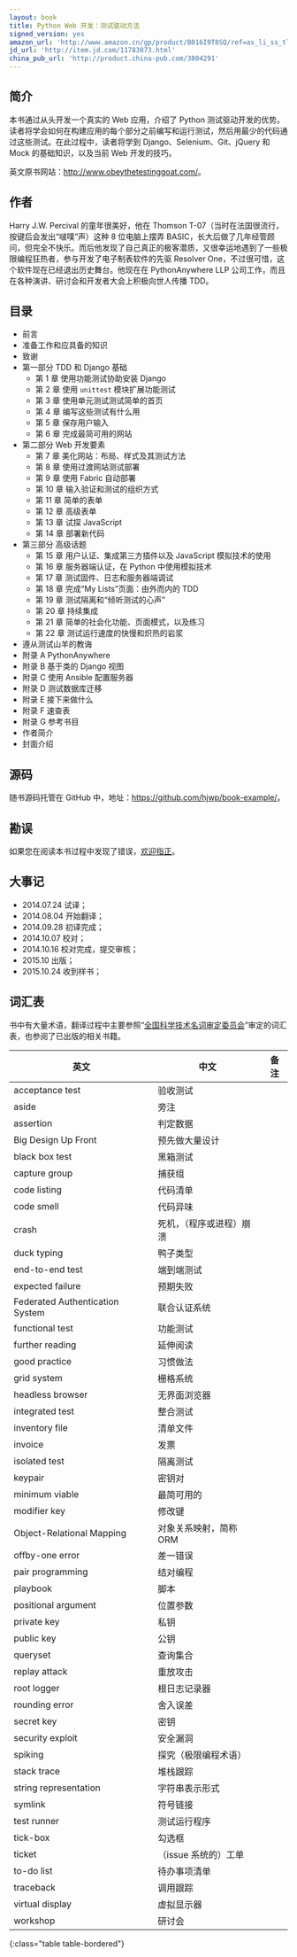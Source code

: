 ```yaml
---
layout: book
title: Python Web 开发：测试驱动方法
signed_version: yes
amazon_url: 'http://www.amazon.cn/gp/product/B016I9T8SQ/ref=as_li_ss_tl?ie=UTF8&camp=536&creative=3132&creativeASIN=B016I9T8SQ&linkCode=as2&tag=aboutac-23'
jd_url: 'http://item.jd.com/11783873.html'
china_pub_url: 'http://product.china-pub.com/3804291'
---
```


## 简介

本书通过从头开发一个真实的 Web 应用，介绍了 Python 测试驱动开发的优势。读者将学会如何在构建应用的每个部分之前编写和运行测试，然后用最少的代码通过这些测试。在此过程中，读者将学到 Django、Selenium、Git、jQuery 和 Mock 的基础知识，以及当前 Web 开发的技巧。

英文原书网站：<http://www.obeythetestinggoat.com/>。

## 作者

Harry J.W. Percival 的童年很美好，他在 Thomson T-07（当时在法国很流行，按键后会发出“啵噗”声）这种 8 位电脑上摆弄 BASIC，长大后做了几年经管顾问，但完全不快乐。而后他发现了自己真正的极客潜质，又很幸运地遇到了一些极限编程狂热者，参与开发了电子制表软件的先驱 Resolver One，不过很可惜，这个软件现在已经退出历史舞台。他现在在 PythonAnywhere LLP 公司工作，而且在各种演讲、研讨会和开发者大会上积极向世人传播 TDD。

## 目录

- 前言
- 准备工作和应具备的知识
- 致谢
- 第一部分 TDD 和 Django 基础
    - 第 1 章 使用功能测试协助安装 Django
    - 第 2 章 使用 `unittest` 模块扩展功能测试
    - 第 3 章 使用单元测试测试简单的首页
    - 第 4 章 编写这些测试有什么用
    - 第 5 章 保存用户输入
    - 第 6 章 完成最简可用的网站
- 第二部分 Web 开发要素
    - 第 7 章 美化网站：布局、样式及其测试方法
    - 第 8 章 使用过渡网站测试部署
    - 第 9 章 使用 Fabric 自动部署
    - 第 10 章 输入验证和测试的组织方式
    - 第 11 章 简单的表单
    - 第 12 章 高级表单
    - 第 13 章 试探 JavaScript
    - 第 14 章 部署新代码
- 第三部分 高级话题
    - 第 15 章 用户认证、集成第三方插件以及 JavaScript 模拟技术的使用
    - 第 16 章 服务器端认证，在 Python 中使用模拟技术
    - 第 17 章 测试固件、日志和服务器端调试
    - 第 18 章 完成“My Lists”页面：由外而内的 TDD
    - 第 19 章 测试隔离和“倾听测试的心声”
    - 第 20 章 持续集成
    - 第 21 章 简单的社会化功能、页面模式，以及练习
    - 第 22 章 测试运行速度的快慢和炽热的岩浆
- 遵从测试山羊的教诲
- 附录 A PythonAnywhere
- 附录 B 基于类的 Django 视图
- 附录 C 使用 Ansible 配置服务器
- 附录 D 测试数据库迁移
- 附录 E 接下来做什么
- 附录 F 速查表
- 附录 G 参考书目
- 作者简介
- 封面介绍

## 源码

随书源码托管在 GitHub 中，地址：<https://github.com/hjwp/book-example/>。

## 勘误

如果您在阅读本书过程中发现了错误，[欢迎指正](http://www.ituring.com.cn/book/1486 "提交勘误")。

## 大事记

- 2014.07.24 试译；
- 2014.08.04 开始翻译；
- 2014.09.28 初译完成；
- 2014.10.07 校对；
- 2014.10.16 校对完成，提交审核；
- 2015.10 出版；
- 2015.10.24 收到样书；

## 词汇表

书中有大量术语，翻译过程中主要参照“[全国科学技术名词审定委员会](http://www.term.gov.cn/)”审定的词汇表，也参阅了已出版的相关书籍。

| 英文 | 中文 | 备注 |
|-----|------|-----|
| acceptance test | 验收测试 | |
| aside | 旁注 | |
| assertion | 判定数据 | |
| Big Design Up Front | 预先做大量设计 | |
| black box test | 黑箱测试 | |
| capture group | 捕获组 | |
| code listing | 代码清单 | |
| code smell | 代码异味 | |
| crash | 死机，（程序或进程）崩溃 | |
| duck typing | 鸭子类型 | |
| end-to-end test | 端到端测试 | |
| expected failure | 预期失败 | |
| Federated Authentication System | 联合认证系统 | |
| functional test | 功能测试 | |
| further reading | 延伸阅读 | |
| good practice | 习惯做法 | |
| grid system | 栅格系统 | |
| headless browser | 无界面浏览器 | |
| integrated test | 整合测试 | |
| inventory file | 清单文件 | |
| invoice | 发票 | |
| isolated test | 隔离测试 | |
| keypair | 密钥对 | |
| minimum viable | 最简可用的 | |
| modifier key | 修改键 | |
| Object-Relational Mapping | 对象关系映射，简称 ORM | |
| offby-one error | 差一错误 | |
| pair programming | 结对编程 | |
| playbook | 脚本 | |
| positional argument | 位置参数 | |
| private key | 私钥 | |
| public key | 公钥 | |
| queryset | 查询集合 | |
| replay attack | 重放攻击 | |
| root logger | 根日志记录器 | |
| rounding error | 舍入误差 | |
| secret key | 密钥 | |
| security exploit | 安全漏洞 | |
| spiking | 探究（极限编程术语） | |
| stack trace | 堆栈跟踪 | |
| string representation | 字符串表示形式 | |
| symlink | 符号链接 | |
| test runner | 测试运行程序 | |
| tick-box | 勾选框 | |
| ticket | （issue 系统的）工单 | |
| to-do list | 待办事项清单 | |
| traceback | 调用跟踪 | |
| virtual display | 虚拟显示器 | |
| workshop | 研讨会 | |
{:class="table table-bordered"}
